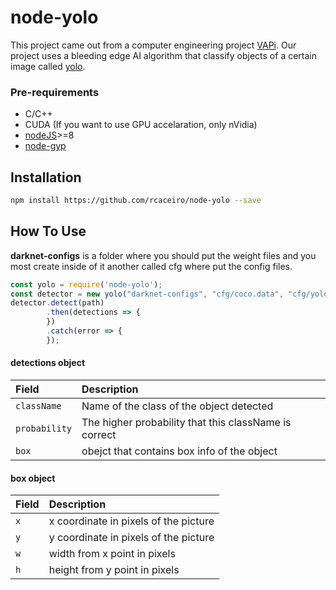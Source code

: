 
# node-yolo
This project came out from a computer engineering project [VAPi](https://github.com/freakstatic/vapi-server).
Our project uses a bleeding edge AI algorithm that classify objects of a certain image called [yolo](https://pjreddie.com/darknet/yolo/).

### Pre-requirements
* C/C++
* CUDA (If you want to use GPU accelaration, only nVidia)
* [nodeJS](https://nodejs.org/en/)>=8
* [node-gyp](https://www.npmjs.com/package/node-gyp)

## Installation
```sh
npm install https://github.com/rcaceiro/node-yolo --save
```

## How To Use
**darknet-configs** is a folder where you should put the weight files and you most create inside of it another called cfg where put the config files.
```javascript
const yolo = require('node-yolo');
const detector = new yolo("darknet-configs", "cfg/coco.data", "cfg/yolov3.cfg", "yolov3.weights");
detector.detect(path)
        .then(detections => {
        })
        .catch(error => {
        });
```
#### detections object
| **Field**   | **Description**
|:--------------|:---------------------------------------------------------------
| `className`   | Name of the class of the object detected
| `probability` | The higher probability that this className is correct
| `box`         | obejct that contains box info of the object

#### box object
| **Field**   | **Description**
|:--------------|:---------------------------------------------------------------
| `x`           | x coordinate in pixels of the picture
| `y`           | y coordinate in pixels of the picture
| `w`           | width from x point in pixels
| `h`           | height from y point in pixels
